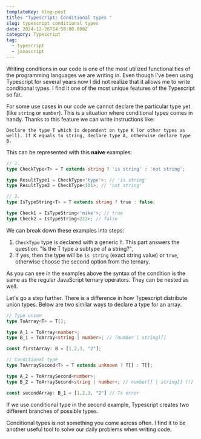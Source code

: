 ```yaml
---
templateKey: blog-post
title: "Typescript: Conditional types "
slug: typescript conditional types
date: 2024-12-26T14:50:00.000Z
category: Typescript
tag:
  - typescript
  - javascript
---
```

Writing conditions in our code is one of the most utilized functionalities of the programming languages we are writing in. Even though I've been using Typescript for several years now I did not realize that it allows me to write conditional types. I find it one of the most unique features of the Typescript so far.

For some use cases in our code we cannot declare the particular type yet (like `string` or `number`). This is a situation where conditional types comes in handy.
Thanks to this feature we can write instructions like:
```
Declare the type T which is dependent on type K (or other types as well). If K equals to string, declare type A, otherwise declare type B.
```

This can be represented with this __naive__ examples:
```typescript
// 1.
type CheckType<T> = T extends string ? 'is string' : 'not string';

type ResultType1 = CheckType<'type'>; // 'is string'
type ResultType2 = CheckType<101>; // 'not string'

// 2.
type IsTypeString<T> = T extends string ? true : false;

type Check1 = IsTypeString<'mike'>; // true
type Check2 = IsTypeString<222>; // false
```

We can break down these examples into steps:
1) `CheckType` type is declared with a generic `T`. This part answers the question: "Is the T type a subtype of a string?",
2) If yes, then the type will be `is string` (exact string value) or `true`, otherwise choose the second option from the ternary.

As you can see in the examples above the syntax of the condition is the same as the regular JavaScript ternary operators. They can be nested as well.

Let's go a step further. There is a difference in how Typescript distribute union types. Below are two similar ways to declare a type for an array.
```typescript
// Type union
type ToArray<T> = T[];

type A_1 = ToArray<number>;
type B_1 = ToArray<string | number>; // (number | string)[]

const firstArray: B = [1,2,3, "2"];

// Conditional type
type ToArraySecond<T> = T extends unknown ? T[] : T[];

type A_2 = ToArraySecond<number>;
type B_2 = ToArraySecond<string | number>; // number[] | string[] (!)

const secondArray: B_1 = [1,2,3, "2"] // Ts error
```

If we use conditional type in the second example, Typescript creates two different branches of possible types. 

Conditional types is not something you come across often. I find it to be another useful tool to solve our daily problems when writing code.
